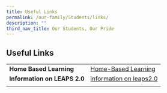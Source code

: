 ```yaml
---
title: Useful Links
permalink: /our-family/Students/links/
description: ""
third_nav_title: Our Students, Our Pride
---
```

## Useful Links

|   |   |
|---|---|
|  **Home Based Learning** |  [Home-Based Learning](/our-curriculum/hbl/) |
|  **Information on LEAPS 2.0** | [information on leaps2.0](/our-curriculum/Co-Curricular/informationleaps/)  |
|   |   |